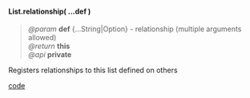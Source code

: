 #### List.relationship( ...def )  
> _@param_ **def** {...String|Option} - relationship (multiple arguments allowed)  
> _@return_ **this**     
> _@api_ **private**  

Registers relationships to this list defined on others  

<div class="code-header addGitHubLink" data-file="lib/list/relationship.js"><a href="#" class="loadCode"> code</a></div><pre class=" language-javascript hideCode api"></pre> 
